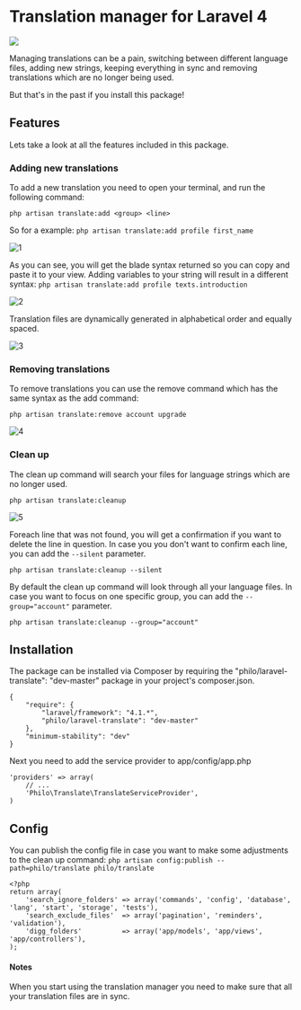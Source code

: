 Translation manager for Laravel 4
===============
<img src="https://poser.pugx.org/philo/laravel-translate/version.png">

Managing translations can be a pain, switching between different language files, adding new strings, keeping everything in sync and removing translations which are no longer being used.

But that's in the past if you install this package!

## Features
Lets take a look at all the features included in this package.

### Adding new translations
To add a new translation you need to open your terminal, and run the following command:

`php artisan translate:add <group> <line>`

So for a example:
`php artisan translate:add profile first_name`

![1](https://f.cloud.github.com/assets/1133950/1894421/39eba7fe-7ae8-11e3-92c9-2a10957bc59f.png)

As you can see, you will get the blade syntax returned so you can copy and paste it to your view. Adding variables to your string will result in a different syntax:
`php artisan translate:add profile texts.introduction`

![2](https://f.cloud.github.com/assets/1133950/1894422/49722ffe-7ae8-11e3-8f54-2f69a26a525e.png)


Translation files are dynamically generated in alphabetical order and equally spaced.

![3](https://f.cloud.github.com/assets/1133950/1894423/510273fa-7ae8-11e3-8c16-6cac35b435d5.png)


### Removing translations

To remove translations you can use the remove command which has the same syntax as the add command:

`php artisan translate:remove account upgrade`

![4](https://f.cloud.github.com/assets/1133950/1894429/ccb29bc4-7ae8-11e3-9c77-06a53b525028.png)


### Clean up
The clean up command will search your files for language strings which are no longer used.

`php artisan translate:cleanup`

![5](https://f.cloud.github.com/assets/1133950/1894656/6a5aa8c8-7af6-11e3-8b38-2cffffc32e0a.png)


Foreach line that was not found, you will get a confirmation if you want to delete the line in question.
In case you you don't want to confirm each line, you can add the `--silent` parameter.

`php artisan translate:cleanup --silent`

By default the clean up command will look through all your language files. In case you want to focus on one specific group, you can add the `--group="account"` parameter.

`php artisan translate:cleanup --group="account"`

## Installation
The package can be installed via Composer by requiring the "philo/laravel-translate": "dev-master" package in your project's composer.json.

```
{
    "require": {
        "laravel/framework": "4.1.*",
        "philo/laravel-translate": "dev-master"
    },
    "minimum-stability": "dev"
}
```

Next you need to add the service provider to app/config/app.php

```
'providers' => array(
    // ...
    'Philo\Translate\TranslateServiceProvider',
)
```

## Config

You can publish the config file in case you want to make some adjustments to the clean up command:
`php artisan config:publish --path=philo/translate philo/translate`

```
<?php
return array(
	'search_ignore_folders' => array('commands', 'config', 'database', 'lang', 'start', 'storage', 'tests'),
	'search_exclude_files'  => array('pagination', 'reminders', 'validation'),
	'digg_folders'          => array('app/models', 'app/views', 'app/controllers'),
);
```

#### Notes
When you start using the translation manager you need to make sure that all your translation files are in sync.
